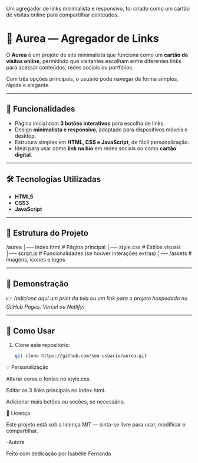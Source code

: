 Um agregador de links minimalista e responsivo, foi criado como um cartão de visitas online para compartilhar conteúdos.

# 🌟 Aurea — Agregador de Links  

O **Aurea** é um projeto de site minimalista que funciona como um **cartão de visitas online**, permitindo que visitantes escolham entre diferentes links para acessar conteúdos, redes sociais ou portfólios.  

Com três opções principais, o usuário pode navegar de forma simples, rápida e elegante.  

---

## 🚀 Funcionalidades  
- Página inicial com **3 botões interativos** para escolha de links.  
- Design **minimalista e responsivo**, adaptado para dispositivos móveis e desktop.  
- Estrutura simples em **HTML, CSS e JavaScript**, de fácil personalização.  
- Ideal para usar como **link na bio** em redes sociais ou como **cartão digital**.  

---

## 🛠️ Tecnologias Utilizadas  
- **HTML5**  
- **CSS3**  
- **JavaScript**  

---

## 📂 Estrutura do Projeto  
/aurea
│── index.html # Página principal
│── style.css # Estilos visuais
│── script.js # Funcionalidades (se houver interações extras)
│── /assets # Imagens, ícones e logos


---

## 📸 Demonstração  
👉 *(adicione aqui um print da tela ou um link para o projeto hospedado no GitHub Pages, Vercel ou Netlify)*  

---

## 📌 Como Usar  
1. Clone este repositório:  
   ```bash
   git clone https://github.com/seu-usuario/aurea.git

💡 Personalização

Alterar cores e fontes no style.css.

Editar os 3 links principais no index.html.

Adicionar mais botões ou seções, se necessário.

📜 Licença

Este projeto está sob a licença MIT — sinta-se livre para usar, modificar e compartilhar.

-Autora

Feito com dedicação por Isabelle Fernanda